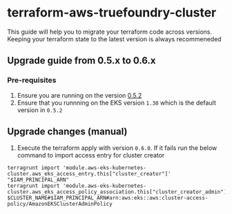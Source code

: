 # terraform-aws-truefoundry-cluster
This guide will help you to migrate your terraform code across versions. Keeping your terraform state to the latest version is always recommeneded

## Upgrade guide from 0.5.x to 0.6.x

### Pre-requisites
1. Ensure you are running on the version [0.5.2](https://github.com/truefoundry/terraform-aws-truefoundry-cluster/releases/tag/v0.5.2)
2. Ensure that you runnning on the EKS version `1.30` which is the default version in `0.5.2`

## Upgrade changes (manual)
1. Execute the terraform apply with version `0.6.0`. If it fails run the below command to import access entry for cluster creator
```
terragrunt import 'module.aws-eks-kubernetes-cluster.aws_eks_access_entry.this["cluster_creator"]' "$IAM_PRINCIPAL_ARN"
terragrunt import 'module.aws-eks-kubernetes-cluster.aws_eks_access_policy_association.this["cluster_creator_admin"]' $CLUSTER_NAME#$IAM_PRINCIPAL_ARN#arn:aws:eks::aws:cluster-access-policy/AmazonEKSClusterAdminPolicy
```
